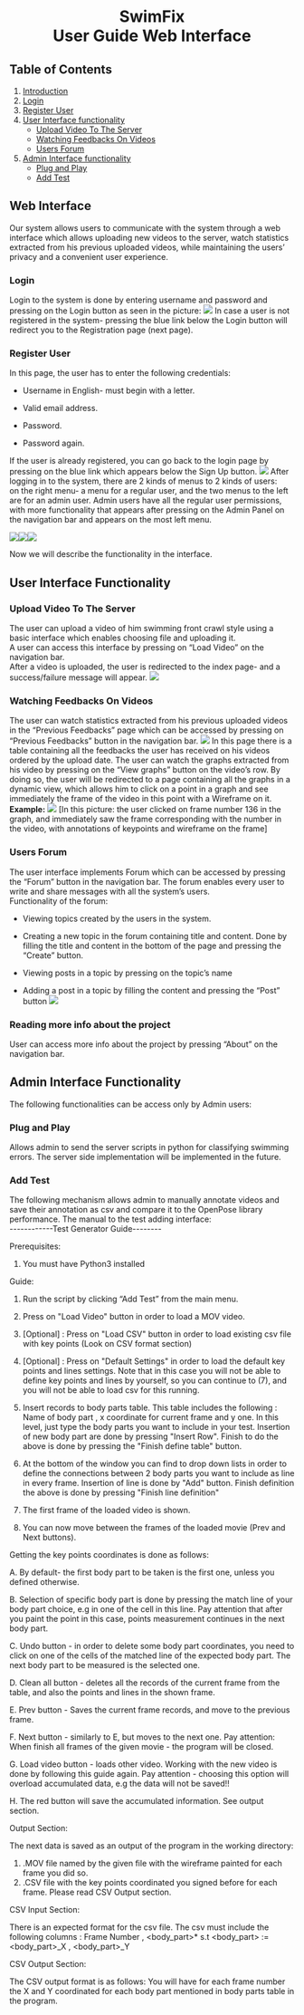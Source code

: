 # <center> SwimFix<br> User Guide Web Interface</center>

## Table of Contents
1. [Introduction](#web-interface)
2. [Login](#login)
3. [Register User](#register-user)
4. [User Interface functionality](#user-interface-functionality)
	* [Upload Video To The Server](#upload-video-to-the-server)
	* [Watching Feedbacks On Videos](#watching-feedbacks-on-videos)
	* [Users Forum](#users-forum)
5. [Admin Interface functionality](#admin-interface-functionality)
	* [Plug and Play](#plug-and-play)
	* [Add Test](#add-test)

## Web Interface
Our system allows users to communicate with the system through a web interface which allows uploading new videos to the server, watch statistics extracted from his previous uploaded videos, while maintaining the users’ privacy and a convenient user experience.
### Login
Login to the system is done by entering username and password and pressing on the Login button as seen in the picture:
**![](https://lh3.googleusercontent.com/4rXSsvwTc9hLFd1cDh10kOJAbYD8C5u8kpMKvfwv8FwKyc7tHST1vAkngfZQKVJ80fauS_ijGFq1a8o5vFiXhwmUgjRJLWGGn0v4FTWR0pOMUN93w08Oxol031Lci7-cEo18N8n6)**
In case a user is not registered in the system- pressing the blue link below the Login button will redirect you to the Registration page (next page).

### Register User
In this page, the user has to enter the following credentials:

-   Username in English- must begin with a letter.
    
-   Valid email address.
    
-   Password.
    
-   Password again.
    

  
If the user is already registered, you can go back to the login page by pressing on the blue link which appears below the Sign Up button.
**![](https://lh3.googleusercontent.com/3VlLSIV6KapoORkjeuQS7elqrfbS66HiwjcTpHn6IAIODUJlNPrUDcVEgqLO_w9RWgsLKPM1Jznj7J67tkL_fucijZGzOj04GvnpHYBoqClPA71Y8KFy6-ckjD8uqw3jTu1foPK1)**
After logging in to the system, there are 2 kinds of menus to 2 kinds of users:  
on the right menu- a menu for a regular user, and the two menus to the left are for an admin user. Admin users have all the regular user permissions, with more functionality that appears after pressing on the Admin Panel on the navigation bar and appears on the most left menu.

![](https://lh6.googleusercontent.com/CXKHOo0JpniuWg1WUz96RUWyTM0DJL-9Zs1x1lobdopziDFFiduZII6g3bDFbzILm3NYVueCmIF0ztvNZAMpu-jZdqbbV_0TaYjbnfpG4zq1ueq-cg5CDYxL-QhnDDLvOByl7aej)![](https://lh5.googleusercontent.com/C1RE_16rCDN4_41-5XE19elZoL-1BHkiJbD96n_au01UUgm_AqhjvAGFvw86ZdPdG2ZHQ6KodOyexs3xc4PEnczU-VvUJyaONojIojhHPg4s5ijO5HQsfV8njK6VWCLAXnkCYIdi)![](https://lh3.googleusercontent.com/U4GzAF8Ii86CLIpMQJvVgZST5SqKMCkbPi5JpdjoGKvu6bmGGfU8rQ7KpBsrJ-uBk2vP9g3366Z2m0KKOtsygQVNhEcrJBtFiDc-l7c41jDA43841G_FsNRa0-K8v7TA63yTZdM3)
  
Now we will describe the functionality in the interface.

## User Interface Functionality
###  Upload Video To The Server
The user can upload a video of him swimming front crawl style using a basic interface which enables choosing file and uploading it.  
A user can access this interface by pressing on “Load Video” on the navigation bar.  
After a video is uploaded, the user is redirected to the index page- and a success/failure message will appear.
![](https://lh4.googleusercontent.com/knnw5wdv8sEr-HpjFiRAgF9yRbPqNREXX65fuWWET0HshWkX3QEnd5FsN2y75_mGyU2RveXTSLyQ2zWS7X8KlBOJW0fov_TFKdqD5v4RZ7yxZmBwAqJEKx9St8JKIelc7YmhFT7K)
### Watching Feedbacks On Videos
The user can watch statistics extracted from his previous uploaded videos in the “Previous Feedbacks” page which can be accessed by pressing on “Previous Feedbacks” button in the navigation bar. 
![](https://lh4.googleusercontent.com/J8vcjRUfqQVWseFaGUE953txPiPYOZpXIfsP8kKJWM1KBAFN4_m2js_luQbFUX6GQejnRL425ESjCtgnTIlGCeALUtWZz0tcmtmLIzZ1LpNjYi6YgEOPzy2eY_h-pgABJqz5mlU2)
In this page there is a table containing all the feedbacks the user has received on his videos ordered by the upload date.
The user can watch the graphs extracted from his video by pressing on the “View graphs” button on the video’s row. By doing so, the user will be redirected to a page containing all the graphs in a dynamic view, which allows him to click on a point in a graph and see immediately the frame of the video in this point with a Wireframe on it.<span>
**Example:**
![](https://lh6.googleusercontent.com/KNclyogaT-jfia3YFZgoWCutEJr_2M30pWkjDsy9MnkwZXiKdJspuOKTXCXj8UFt14fB3KjzxTkxm73Q9sdBGF5zmRLtcGbDP-frXB8CQ96q3ao4-9c-Njhq1pFoAVV9zUBwb_H_)
[In this picture: the user clicked on frame number 136 in the graph, and immediately saw the frame corresponding with the number in the video, with annotations of keypoints and wireframe on the frame]
### Users Forum
The user interface implements Forum which can be accessed by pressing the “Forum” button in the navigation bar. The forum enables every user to write and share messages with all the system’s users.  
Functionality of the forum:

-   Viewing topics created by the users in the system.
    
-   Creating a new topic in the forum containing title and content. Done by filling the title and content in the bottom of the page and pressing the “Create” button.
    
-   Viewing posts in a topic by pressing on the topic’s name
    
-   Adding a post in a topic by filling the content and pressing the “Post” button
**![](https://lh5.googleusercontent.com/UZ1Fg_UMqAqA_xQhouBzVcCzMLrk214e_9Gc0Zxs_s6LrEcbi7XT0FVplgGeAebzWbTCWtaJzeywdbtqJxQQ9zTF2HAcC8285Nxd5QqdhjHUcnxWNt-xAmtCPKGDJK4LSCgylTv2)**
### Reading more info about the project
User can access more info about the project by pressing “About” on the navigation bar.

## Admin Interface Functionality
The following functionalities can be access only by Admin users:

### Plug and Play
Allows admin to send the server scripts in python for classifying swimming errors.
The server side implementation will be implemented in the future.

### Add Test
The following mechanism allows admin to manually annotate videos and save their annotation as csv and compare it to the OpenPose library performance.
The manual to the test adding interface:<br>
------------Test Generator Guide--------

Prerequisites:
1. You must have Python3 installed

Guide:

1. Run the script by clicking “Add Test” from the main menu.

2. Press on "Load Video" button in order to load a MOV video.

3. [Optional] : Press on "Load CSV" button in order to load existing csv file with key points (Look on CSV format section)

4. [Optional] : Press on "Default Settings" in order to load the default key points and lines settings.
Note that in this case you will not be able to define key points and lines by yourself, so you can continue to (7), and you will not be able to load csv for this running.


5. Insert records to body parts table. This table includes the following : Name of body part , x coordinate for current frame and y one.
   In this level, just type the body parts you want to include in your test. Insertion of new body part are done by pressing "Insert Row".
Finish to do the above is done by pressing the "Finish define table" button.

6. At the bottom of the window you can find to drop down lists in order to define the connections between 2 body parts you want to include
   as line in every frame. Insertion of line is done by "Add" button. Finish definition the above is done by pressing "Finish line definition"

7. The first frame of the loaded video is shown.

8. You can now move between the frames of the loaded movie (Prev and Next buttons). 

Getting the key points coordinates is done as follows:

A. By default- the first body part to be taken is the first one, unless you defined otherwise.
	
B. Selection of specific body part is done by pressing the match line of your body part choice, e.g in one of the cell in this line.
Pay attention that after you paint the point in this case, points measurement continues in the next body part.
	
C. Undo button - in order to delete some body part coordinates, you need to click on one of the cells of the matched line of the expected body part. The next body part to be measured is the selected one.
	
D. Clean all button - deletes all the records of the current frame from the table, and also the points and lines in the shown frame.
	
E. Prev button - Saves the current frame records, and move to the previous frame.
	
F. Next button - similarly to E, but moves to the next one. 
Pay attention: When finish all frames of the given movie - the program will be closed.
	
G. Load video button - loads other video. Working with the new video is done by following this guide again.
Pay attention - choosing this option will overload accumulated data, e.g the data will not be saved!!
	
H. The red button will save the accumulated information. See output section.



Output Section:

The next data is saved as an output of the program in the working directory:
1. .MOV file named by the given file with the wireframe painted for each frame you did so.
2. .CSV file with the key points coordinated you signed before for each frame. Please read CSV Output section.


CSV Input Section:

There is an expected format for the csv file.
The csv must include the following columns : Frame Number , <body_part>* s.t 
<body_part> := <body_part>_X , <body_part>_Y


CSV Output Section:

The CSV output format is as follows:
You will have for each frame number the X and Y coordinated for each body part mentioned in body parts table in the program.
<!--stackedit_data:
eyJoaXN0b3J5IjpbMTA4NjQ0ODYyMV19
-->